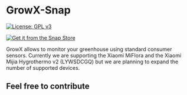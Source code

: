 # GrowX-Snap
[![License: GPL v3](https://img.shields.io/badge/License-GPLv3-blue.svg)](https://www.gnu.org/licenses/gpl-3.0)

[![Get it from the Snap Store](https://snapcraft.io/static/images/badges/en/snap-store-black.svg)](https://snapcraft.io/growx)


GrowX allows to monitor your greenhouse using standard consumer sensors. Currently we are
supporting the Xiaomi MiFlora and the Xiaomi Mijia Hygrothermo v2 (LYWSDCGQ) but we are planning to expand the number of supported devices.


## Feel free to contribute
